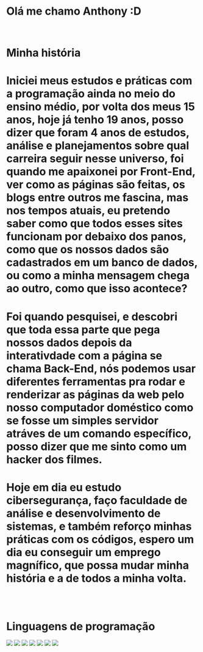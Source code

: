 <h1 style="text-slign:center;"><strong>Olá me chamo Anthony :D</strong></h1><br>
<h1 style="text-slign:center;"><strong>Minha história</strong></h1>
<h1><strong>Iniciei meus estudos e práticas com a programação ainda no meio do ensino médio, por volta dos meus 15 anos, hoje já tenho 19 anos, posso
dizer que foram 4 anos de estudos, análise e planejamentos sobre qual carreira seguir nesse universo, foi quando me apaixonei por Front-End, ver
como as páginas são feitas, os blogs entre outros me fascina, mas nos tempos atuais, eu pretendo saber como que todos esses sites funcionam
por debaixo dos panos, como que os nossos dados são cadastrados em um banco de dados, ou como a minha mensagem chega ao outro, como que isso acontece?</strong></h1>
<h1><strong>Foi quando pesquisei, e descobri que toda essa parte que pega nossos dados depois da interativdade com a página se chama Back-End, nós podemos usar diferentes ferramentas
pra rodar e renderizar as páginas da web pelo nosso computador doméstico como se fosse um simples servidor atráves de um comando específico, 
posso dizer que me sinto como um hacker dos filmes.</strong></h1>
<h1><strong>Hoje em dia eu estudo cibersegurança, faço faculdade de análise e desenvolvimento de sistemas, e também reforço minhas práticas com os códigos,
espero um dia eu conseguir um emprego magnífico, que possa mudar minha história e a de todos a minha volta.</strong></h1>
<br><br>
<h1 style="text-slign:center;"><strong>Linguagens de programação</strong></h1>
<img style="font-size: 5px;" src="https://cdn.jsdelivr.net/gh/devicons/devicon@latest/icons/json/json-original.svg" />
<img style="font-size: 5px;" src="https://cdn.jsdelivr.net/gh/devicons/devicon@latest/icons/javascript/javascript-original.svg" />
<img style="font-size: 5px;" src="https://cdn.jsdelivr.net/gh/devicons/devicon@latest/icons/csharp/csharp-original.svg" />
<img style="font-size: 5px;" src="https://cdn.jsdelivr.net/gh/devicons/devicon@latest/icons/python/python-original.svg" />
<img style="font-size: 5px;" src="https://cdn.jsdelivr.net/gh/devicons/devicon@latest/icons/lua/lua-original.svg" />
<img style="font-size: 5px;" src="https://cdn.jsdelivr.net/gh/devicons/devicon@latest/icons/html5/html5-original.svg" />
<img style="font-size: 5px;" src="https://cdn.jsdelivr.net/gh/devicons/devicon@latest/icons/css3/css3-original.svg" />

